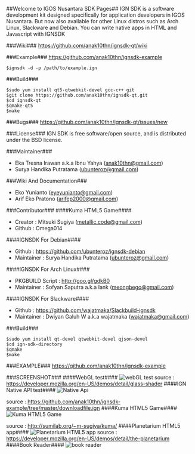 ##Welcome to IGOS Nusantara SDK Pages##
IGN SDK is a software development kit designed specifically for application developers in IGOS Nusantara. But now also available for other Linux distros such as Arch Linux, Slackware and Debian. You can write native apps in HTML and Javascript with IGNSDK

###Wiki###
https://github.com/anak10thn/ignsdk-qt/wiki

###Example###
https://github.com/anak10thn/ignsdk-example
```
$ignsdk -d -p /path/to/example.ign
```

###Build###
```
$sudo yum install qt5-qtwebkit-devel gcc-c++ git
$git clone https://github.com/anak10thn/ignsdk-qt.git
$cd ignsdk-qt
$qmake-qt5
$make
```

###Bugs###
https://github.com/anak10thn/ignsdk-qt/issues/new

###License###
IGN SDK is free software/open source, and is distributed under the BSD license.

###Maintainer###
* Eka Tresna Irawan a.k.a Ibnu Yahya (anak10thn@gmail.com)
* Surya Handika Putratama (ubunteroz@gmail.com)

###Wiki And Documentation###
* Eko Yunianto (eyeyunianto@gmail.com)
* Arif Eko Pratono (arifep2000@gmail.com)

###Contributor###
####Kuma HTML5 Game####
* Creator : Mitsuki Sugiya (metallic.code@gmail.com)
* Github : Omega014

####IGNSDK For Debian####
* Github : https://github.com/ubunteroz/ignsdk-debian
* Maintainer : Surya Handika Putratama (ubunteroz@gmail.com)

####IGNSDK For Arch Linux####
* PKGBUILD Script : http://goo.gl/gdkB0
* Maintainer : Sofyan Saputra a.k.a Iank (meongbego@gmail.com)

####IGNSDK For Slackware####
* Github : https://github.com/wajatmaka/Slackbuild-ignsdk
* Maintainer : Dwiyan Galuh W a.k.a wajatmaka (wajatmaka@gmail.com)

###Build###
```
$sudo yum install qt-devel qtwebkit-devel qjson-devel
$cd ign-sdk-directory
$qmake
$make
```
###EXAMPLE###
https://github.com/anak10thn/ignsdk-example

###SCREENSHOT###
####WebGL test####
![webGL test](https://dl.dropboxusercontent.com/u/18000315/readme-ignsdk/screenshot6.png)
source : https://developer.mozilla.org/en-US/demos/detail/glass-shader
####IGN Native API test####
![Native Api](https://dl.dropboxusercontent.com/u/18000315/readme-ignsdk/screenshot1.png)

source : https://github.com/anak10thn/ignsdk-example/tree/master/downloadfile.ign
####Kuma HTML5 Game####
![Kuma HTML5 Game](https://dl.dropboxusercontent.com/u/18000315/readme-ignsdk/screenshot3.png)

source : http://sumilab.org/~m-sugiya/kuma/
####Planetarium HTML5 app####
![Planetarium HTML5 app](https://dl.dropboxusercontent.com/u/18000315/readme-ignsdk/screenshot8.png)
source : https://developer.mozilla.org/en-US/demos/detail/the-planetarium
####Book Reader####
![book reader](https://dl.dropboxusercontent.com/u/18000315/readme-ignsdk/reader.png)
